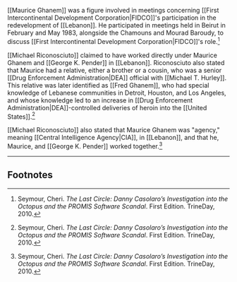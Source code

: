 [[Maurice Ghanem]] was a figure involved in meetings concerning [[First Intercontinental Development Corporation|FIDCO]]'s participation in the redevelopment of [[Lebanon]]. He participated in meetings held in Beirut in February and May 1983, alongside the Chamouns and Mourad Baroudy, to discuss [[First Intercontinental Development Corporation|FIDCO]]'s role.[^1]

[[Michael Riconosciuto]] claimed to have worked directly under Maurice Ghanem and [[George K. Pender]] in [[Lebanon]]. Riconosciuto also stated that Maurice had a relative, either a brother or a cousin, who was a senior [[Drug Enforcement Administration|DEA]] official with [[Michael T. Hurley]]. This relative was later identified as [[Fred Ghanem]], who had special knowledge of Lebanese communities in Detroit, Houston, and Los Angeles, and whose knowledge led to an increase in [[Drug Enforcement Administration|DEA]]-controlled deliveries of heroin into the [[United States]].[^1]

[[Michael Riconosciuto]] also stated that Maurice Ghanem was "agency," meaning [[Central Intelligence Agency|CIA]], in [[Lebanon]], and that he, Maurice, and [[George K. Pender]] worked together.[^1]

---
## Footnotes

[^1]: Seymour, Cheri. *The Last Circle: Danny Casolaro’s Investigation into the Octopus and the PROMIS Software Scandal*. First Edition. TrineDay, 2010.